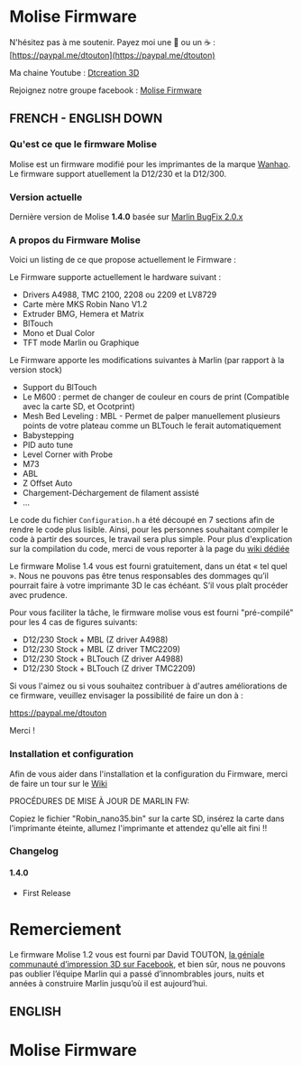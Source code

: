 # Molise Firmware 

N'hésitez pas à me soutenir. Payez moi une 🍺 ou un ☕ : [https://paypal.me/dtouton](https://paypal.me/dtouton)

Ma chaine Youtube : [Dtcreation 3D](https://www.youtube.com/channel/UCQOsiY8l6Of56zkFhtDT0Sw)

Rejoignez notre groupe facebook : [Molise Firmware](https://www.facebook.com/groups/molisefirmware)

## FRENCH - ENGLISH DOWN

### Qu'est ce que le firmware Molise

Molise est un firmware modifié pour les imprimantes de la marque [Wanhao](https://www.wanhaofrance.com/). Le firmware support atuellement la D12/230 et la D12/300.

### Version actuelle

Dernière version de Molise __1.4.0__ basée sur [Marlin BugFix 2.0.x](https://github.com/MarlinFirmware/Marlin/tree/bugfix-2.0.x)

### A propos du Firmware Molise

Voici un listing de ce que propose actuellement le Firmware : 

Le Firmware supporte actuellement le hardware suivant : 

- Drivers A4988, TMC 2100, 2208 ou 2209 et LV8729
- Carte mère MKS Robin Nano V1.2
- Extruder BMG, Hemera et Matrix
- BlTouch
- Mono et Dual Color
- TFT mode Marlin ou Graphique

Le Firmware apporte les modifications suivantes à Marlin (par rapport à la version stock)

- Support du BlTouch
- Le M600 : permet de changer de couleur en cours de print (Compatible avec la carte SD, et Ocotprint)
- Mesh Bed Leveling : MBL - Permet de palper manuellement plusieurs points de votre plateau comme un BLTouch le ferait automatiquement
- Babystepping
- PID auto tune
- Level Corner with Probe
- M73
- ABL
- Z Offset Auto
- Chargement-Déchargement de filament assisté
- ...

Le code du fichier `Configuration.h` a été découpé en 7 sections afin de rendre le code plus lisible. Ainsi, pour les personnes souhaitant compiler le code à partir des sources, le travail sera plus simple. Pour plus d'explication sur la compilation du code, merci de vous reporter à la page du [wiki dédiée](https://github.com/Dtcreation/Firmware-Molise-Wanhao/wiki)

Le firmware Molise 1.4 vous est fourni gratuitement, dans un état « tel quel ». Nous ne pouvons pas être tenus responsables des dommages qu’il pourrait faire à votre imprimante 3D le cas échéant. S’il vous plaît procéder avec prudence.

Pour vous faciliter la tâche, le firmware molise vous est fourni "pré-compilé" pour les 4 cas de figures suivants:

- D12/230 Stock + MBL (Z driver A4988)
- D12/230 Stock + MBL (Z driver TMC2209)
- D12/230 Stock + BLTouch (Z driver A4988)
- D12/230 Stock + BLTouch (Z driver TMC2209)

Si vous l'aimez ou si vous souhaitez contribuer à d'autres améliorations de ce firmware, veuillez envisager la possibilité de faire un don à :

https://paypal.me/dtouton

Merci !

### Installation et configuration

Afin de vous aider dans l'installation et la configuration du Firmware, merci de faire un tour sur le [Wiki](https://github.com/Dtcreation/Firmware-Molise-Wanhao/wiki)

PROCÉDURES DE MISE À JOUR DE MARLIN FW:

Copiez le fichier "Robin_nano35.bin" sur la carte SD, insérez la carte dans l'imprimante éteinte, allumez l'imprimante et attendez qu'elle ait fini !!
### Changelog

#### 1.4.0

- First Release

# Remerciement

Le firmware Molise 1.2 vous est fourni par David TOUTON, [la géniale communauté d’impression 3D sur Facebook](https://www.facebook.com/groups/molisefirmware), et bien sûr, nous ne pouvons pas oublier l’équipe Marlin qui a passé d’innombrables jours, nuits et années à construire Marlin jusqu’où il est aujourd’hui.



## ENGLISH

# Molise Firmware
